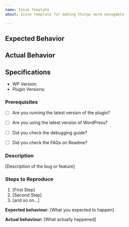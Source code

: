 ```yaml
---
name: Issue Template
about: Issue template for making things more managable

---
```


## Expected Behavior


## Actual Behavior


## Specifications

  - WP Version:
  - Plugin Versions:

  ### Prerequisites

  * [ ] Are you running the latest version of the plugin?
  * [ ] Are you using the latest version of WordPress?
  * [ ] Did you check the debugging guide?
  * [ ] Did you check the FAQs on Readme?


  ### Description

  [Description of the bug or feature]

  ### Steps to Reproduce

  1. [First Step]
  2. [Second Step]
  3. [and so on...]

  **Expected behaviour:** [What you expected to happen]

  **Actual behaviour:** [What actually happened]
